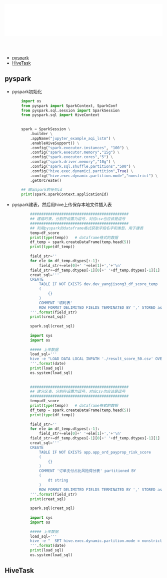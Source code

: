 
<iframe id='head' align="center" width="100%" height="100" src="python_show.html"  frameborder="no" border="0" marginwidth="0" marginheight="px" scrolling="no" ></iframe>

<style>
    .iframe{margin:0 auto;}
</style>
<script src="https://code.jquery.com/jquery-3.1.1.min.js"></script>
<script>
    var oDiv = document.getElementById('head');
    oDiv.style.position = 'fixed'; oDiv.style.top = '0px'; oDiv.style.left = '0px'; oDiv.style.backgroundColor = 'rgba(255,255,255,0)';
    document.querySelector("body > div > h1 > a").innerHTML=''
    document.title="python/pyspark";

</script>

<br><br>
<!-- ___________________________________________ -->
<!-- ___________________________________________ -->



* [pyspark](#pyspark)
* [HiveTask](#hivetask)

## pyspark


* pyspark初始化
    ```python
        import os
        from pyspark import SparkContext, SparkConf
        from pyspark.sql.session import SparkSession
        from pyspark.sql import HiveContext
        
        
        spark = SparkSession \
            .builder \
            .appName("jupyter_example_aqi_lstm") \
            .enableHiveSupport() \
            .config("spark.executor.instances", "100") \
            .config("spark.executor.memory","15g") \
            .config("spark.executor.cores","5") \
            .config("spark.driver.memory","10g") \
            .config("spark.sql.shuffle.partitions","500") \
            .config("hive.exec.dynamici.partition",True) \
            .config("hive.exec.dynamic.partition.mode","nonstrict") \
            .getOrCreate()
        
        ## 输出spark的任务id
        print(spark.sparkContext.applicationId)

    ```



* pyspark建表，然后用hive上传保存本地文件插入表
    ```python
            ############################################
            ## 建临时表，分割符设置为逗号，对应csv也应该是逗号
            ############################################
            ## 利用pyspark的dataframe格式获取字段名字和类型，用于建表
            temp=df_score
            print(type(temp))   # dataframe格式的数据
            df_temp = spark.createDataFrame(temp.head(5))
            print(type(df_temp))
            
            field_str=''
            for ele in df_temp.dtypes[:-1]:
                field_str+=ele[0]+' '+ele[1]+','+'\n'
            field_str+=df_temp.dtypes[-1][0]+' '+df_temp.dtypes[-1][1]
            creat_sql='''
            CREATE
                TABLE IF NOT EXISTS dev.dev_yangjisong3_df_score_temp
                (
                    {}
                )
                COMMENT '临时表'
                ROW FORMAT DELIMITED FIELDS TERMINATED BY ',' STORED as textfile
            '''.format(field_str)
            print(creat_sql) 
            
            spark.sql(creat_sql)
            
            import sys
            import os
            
            ##### 上传数据
            load_sql='''
            hive -e "LOAD DATA LOCAL INPATH './result_score_50.csv' OVERWRITE INTO TABLE dev.dev_yangjisong3_df_score_temp"
            '''.format(date)
            print(load_sql)
            os.system(load_sql)
            
            
            ############################################
            ## 建分区表，分割符设置为逗号，对应csv也应该是逗号
            ############################################
            temp=df_score
            print(type(temp))   # dataframe格式的数据
            df_temp = spark.createDataFrame(temp.head(5))
            print(type(df_temp))
            
            field_str=''
            for ele in df_temp.dtypes[:-1]:
                field_str+=ele[0]+' '+ele[1]+','+'\n'
            field_str+=df_temp.dtypes[-1][0]+' '+df_temp.dtypes[-1][1]
            creat_sql='''
            CREATE
                TABLE IF NOT EXISTS app.app_ord_payprop_risk_score
                (
                    {}
                )
                COMMENT '订单支付占比风险得分表' partitioned BY
                (
                    dt string
                )
                ROW FORMAT DELIMITED FIELDS TERMINATED BY ',' STORED as textfile
            '''.format(field_str)
            print(creat_sql) 
            
            spark.sql(creat_sql)
            
            import sys
            import os
            
            ##### 上传数据
            load_sql='''
            hive -e "  SET hive.exec.dynamic.partition.mode = nonstrict; SET hive.exec.dynamic.partition = true; LOAD DATA LOCAL INPATH './result_score_50.csv' OVERWRITE INTO TABLE app.app_ord_payprop_risk_score PARTITION (dt='{}')"
            '''.format(date)
            print(load_sql)
            os.system(load_sql)
    ```

## HiveTask